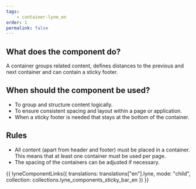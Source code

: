 ```yaml
---
tags: 
    - container-lyne_en
order: 1
permalink: false
---
```


## What does the component do?
A container groups related content, defines distances to the previous and next container and can contain a sticky footer.

## When should the component be used?
* To group and structure content logically.
* To ensure consistent spacing and layout within a page or application.
* When a sticky footer is needed that stays at the bottom of the container.

## Rules
* All content (apart from header and footer) must be placed in a container. This means that at least one container must be used per page.
* The spacing of the containers can be adjusted if necessary.

{{ lyneComponentLinks({
  translations: translations["en"].lyne,
  mode: "child",
  collection: collections.lyne_components_sticky_bar_en
}) }}
